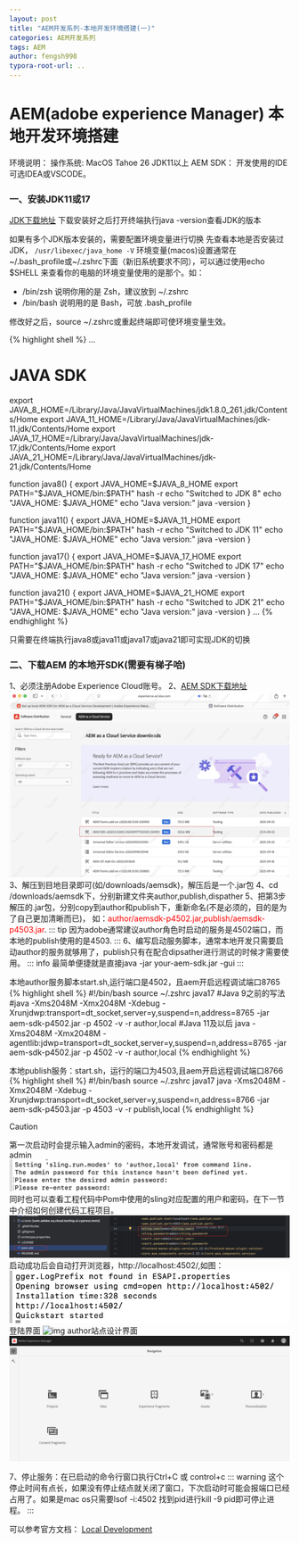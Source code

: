 ```yaml
---
layout: post
title: "AEM开发系列-本地开发环境搭建(一)"
categories: AEM开发系列
tags: AEM
author: fengsh998
typora-root-url: ..
---
```


# AEM(adobe experience Manager) 本地开发环境搭建

环境说明：
操作系统: MacOS Tahoe 26
JDK11以上
AEM SDK：
开发使用的IDE可选IDEA或VSCODE。

### 一、安装JDK11或17
[JDK下载地址](https://www.oracle.com/java/technologies/downloads/?er=221886)
下载安装好之后打开终端执行java -version查看JDK的版本

如果有多个JDK版本安装的，需要配置环境变量进行切换
先查看本地是否安装过JDK，
`
/usr/libexec/java_home -V
`
环境变量(macos)设置通常在~/.bash_profile或~/.zshrc下面（新旧系统要求不同），可以通过使用echo $SHELL 来查看你的电脑的环境变量使用的是那个。如：
* /bin/zsh 说明你用的是 Zsh，建议放到 ~/.zshrc
* /bin/bash 说明用的是 Bash，可放 .bash_profile

修改好之后，source ~/.zshrc或重起终端即可使环境变量生效。

{% highlight shell %}
...
# JAVA SDK
export JAVA_8_HOME=/Library/Java/JavaVirtualMachines/jdk1.8.0_261.jdk/Contents/Home
export JAVA_11_HOME=/Library/Java/JavaVirtualMachines/jdk-11.jdk/Contents/Home
export JAVA_17_HOME=/Library/Java/JavaVirtualMachines/jdk-17.jdk/Contents/Home
export JAVA_21_HOME=/Library/Java/JavaVirtualMachines/jdk-21.jdk/Contents/Home

function java8() {
  export JAVA_HOME=$JAVA_8_HOME
  export PATH="$JAVA_HOME/bin:$PATH"
  hash -r
  echo "Switched to JDK 8"
  echo "JAVA_HOME: $JAVA_HOME"
  echo "Java version:"
  java -version
}

function java11() {
  export JAVA_HOME=$JAVA_11_HOME
  export PATH="$JAVA_HOME/bin:$PATH"
  hash -r
  echo "Switched to JDK 11"
  echo "JAVA_HOME: $JAVA_HOME"
  echo "Java version:"
  java -version
}

function java17() {
  export JAVA_HOME=$JAVA_17_HOME
  export PATH="$JAVA_HOME/bin:$PATH"
  hash -r
  echo "Switched to JDK 17"
  echo "JAVA_HOME: $JAVA_HOME"
  echo "Java version:"
  java -version
}

function java21() {
  export JAVA_HOME=$JAVA_21_HOME
  export PATH="$JAVA_HOME/bin:$PATH"
  hash -r
  echo "Switched to JDK 21"
  echo "JAVA_HOME: $JAVA_HOME"
  echo "Java version:"
  java -version
}
...
{% endhighlight %}

只需要在终端执行java8或java11或java17或java21即可实现JDK的切换

### 二、下载AEM 的本地开SDK(需要有梯子哈)
1、必须注册Adobe Experience Cloud账号。
2、[AEM SDK下载地址](https://experience.adobe.com/#/downloads/content/software-distribution/en/aemcloud.html)
![img](/assets/articles/aem/本地环境/aem-sdk-downloads.jpg)
3、解压到目地目录即可(如/downloads/aemsdk)，解压后是一个.jar包
4、cd /downloads/aemsdk下，分别新建文件夹author,publish,dispather
5、把第3步解压的.jar包，分别copy到author和publish下，重新命名(不是必须的，目的是为了自己更加清晰而已)，
如：<font color="red">author/aemsdk-p4502.jar,publish/aemsdk-p4503.jar</font>.
::: tip
因为adobe通常建议author角色时启动的服务是4502端口，而本地的publish使用的是4503.
:::
6、编写启动服务脚本，通常本地开发只需要启动author的服务就够用了，publish只有在配合dipsather进行测试的时候才需要使用。
::: info
最简单便捷就是直接java -jar your-aem-sdk.jar -gui
:::

本地author服务脚本start.sh,运行端口是4502，且aem开启远程调试端口8765
{% highlight shell %}
#!/bin/bash
source ~/.zshrc
java17
#Java 9之前的写法
#java -Xms2048M -Xmx2048M -Xdebug -Xrunjdwp:transport=dt_socket,server=y,suspend=n,address=8765 -jar aem-sdk-p4502.jar -p 4502 -v -r author,local
#Java 11及以后
java -Xms2048M -Xmx2048M -agentlib:jdwp=transport=dt_socket,server=y,suspend=n,address=8765 -jar aem-sdk-p4502.jar -p 4502 -v -r author,local
{% endhighlight %}

本地publish服务：start.sh，运行的端口为4503,且aem开启远程调试端口8766
{% highlight shell %}
#!/bin/bash
source ~/.zshrc
java17
java -Xms2048M -Xmx2048M -Xdebug -Xrunjdwp:transport=dt_socket,server=y,suspend=n,address=8766 -jar aem-sdk-p4503.jar -p 4503 -v -r publish,local
{% endhighlight %}

> [!CAUTION]
> 第一次启动时会提示输入admin的密码，本地开发调试，通常账号和密码都是admin
![img](/assets/articles/aem/本地环境/start-author-pwd.png)
同时也可以查看工程代码中Pom中使用的sling对应配置的用户和密码，在下一节中介绍如何创建代码工程项目。
![img](/assets/articles/aem/本地环境/start-dev-code-pom.png)
启动成功后会自动打开浏览器，http://localhost:4502/,如图：
![img](/assets/articles/aem/本地环境/start-success.png)
登陆界面
![img](/assets/articles/aem/本地环境/start-webcome.png)
author站点设计界面
![img](/assets/articles/aem/本地环境/start-manager.png)

7、停止服务：在已启动的命令行窗口执行Ctrl+C 或 control+c
::: warning
这个停止时间有点长，如果没有停止结点就关闭了窗口，下次启动时可能会报端口已经占用了。如果是mac os只需要lsof -i:4502 找到pid进行kill -9 pid即可停止进程。
:::




可以参考官方文档：
[Local Development](https://experienceleague.adobe.com/en/docs/experience-manager-learn/cloud-service/local-development-environment-set-up/aem-runtime)


